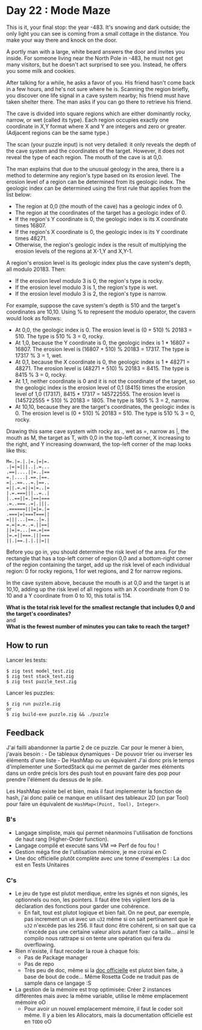 # Day 22 : Mode Maze

This is it, your final stop: the year -483. It's snowing and dark outside; the only light you can see is coming from a small cottage in the distance. You make your way there and knock on the door.

A portly man with a large, white beard answers the door and invites you inside. For someone living near the North Pole in -483, he must not get many visitors, but he doesn't act surprised to see you. Instead, he offers you some milk and cookies.

After talking for a while, he asks a favor of you. His friend hasn't come back in a few hours, and he's not sure where he is. Scanning the region briefly, you discover one life signal in a cave system nearby; his friend must have taken shelter there. The man asks if you can go there to retrieve his friend.

The cave is divided into square regions which are either dominantly rocky, narrow, or wet (called its type). Each region occupies exactly one coordinate in X,Y format where X and Y are integers and zero or greater. (Adjacent regions can be the same type.)

The scan (your puzzle input) is not very detailed: it only reveals the depth of the cave system and the coordinates of the target. However, it does not reveal the type of each region. The mouth of the cave is at 0,0.

The man explains that due to the unusual geology in the area, there is a method to determine any region's type based on its erosion level. The erosion level of a region can be determined from its geologic index. The geologic index can be determined using the first rule that applies from the list below:
- The region at 0,0 (the mouth of the cave) has a geologic index of 0.
- The region at the coordinates of the target has a geologic index of 0.
- If the region's Y coordinate is 0, the geologic index is its X coordinate times 16807.
- If the region's X coordinate is 0, the geologic index is its Y coordinate times 48271.
- Otherwise, the region's geologic index is the result of multiplying the erosion levels of the regions at X-1,Y and X,Y-1.

A region's erosion level is its geologic index plus the cave system's depth, all modulo 20183. Then:
- If the erosion level modulo 3 is 0, the region's type is rocky.
- If the erosion level modulo 3 is 1, the region's type is wet.
- If the erosion level modulo 3 is 2, the region's type is narrow.

For example, suppose the cave system's depth is 510 and the target's coordinates are 10,10. Using % to represent the modulo operator, the cavern would look as follows:
- At 0,0, the geologic index is 0. The erosion level is (0 + 510) % 20183 = 510. The type is 510 % 3 = 0, rocky.
- At 1,0, because the Y coordinate is 0, the geologic index is 1 * 16807 = 16807. The erosion level is (16807 + 510) % 20183 = 17317. The type is 17317 % 3 = 1, wet.
- At 0,1, because the X coordinate is 0, the geologic index is 1 * 48271 = 48271. The erosion level is (48271 + 510) % 20183 = 8415. The type is 8415 % 3 = 0, rocky.
- At 1,1, neither coordinate is 0 and it is not the coordinate of the target, so the geologic index is the erosion level of 0,1 (8415) times the erosion level of 1,0 (17317), 8415 * 17317 = 145722555. The erosion level is (145722555 + 510) % 20183 = 1805. The type is 1805 % 3 = 2, narrow.
- At 10,10, because they are the target's coordinates, the geologic index is 0. The erosion level is (0 + 510) % 20183 = 510. The type is 510 % 3 = 0, rocky.

Drawing this same cave system with rocky as ., wet as =, narrow as |, the mouth as M, the target as T, with 0,0 in the top-left corner, X increasing to the right, and Y increasing downward, the top-left corner of the map looks like this:
```
M=.|=.|.|=.|=|=.
.|=|=|||..|.=...
.==|....||=..|==
=.|....|.==.|==.
=|..==...=.|==..
=||.=.=||=|=..|=
|.=.===|||..=..|
|..==||=.|==|===
.=..===..=|.|||.
.======|||=|=.|=
.===|=|===T===||
=|||...|==..|=.|
=.=|=.=..=.||==|
||=|=...|==.=|==
|=.=||===.|||===
||.|==.|.|.||=||
```

Before you go in, you should determine the risk level of the area. For the rectangle that has a top-left corner of region 0,0 and a bottom-right corner of the region containing the target, add up the risk level of each individual region: 0 for rocky regions, 1 for wet regions, and 2 for narrow regions.

In the cave system above, because the mouth is at 0,0 and the target is at 10,10, adding up the risk level of all regions with an X coordinate from 0 to 10 and a Y coordinate from 0 to 10, this total is 114.

**What is the total risk level for the smallest rectangle that includes 0,0 and the target's coordinates?**  
and  
**What is the fewest number of minutes you can take to reach the target?**
 


## How to run

Lancer les tests:
```
$ zig test model_test.zig
$ zig test stack_test.zig
$ zig test puzzle_test.zig
```

Lancer les puzzles:
```
$ zig run puzzle.zig
or
$ zig build-exe puzzle.zig && ./puzzle
```


## Feedback


J'ai failli abandonner la partie 2 de ce puzzle. Car pour le mener à bien, j'avais besoin :
    - De tableaux dynamiques
    - De pouvoir trier ou inverser les éléments d'une liste
    - De HashMap ou un équivalent
J'ai donc pris le temps d'implementer une SortedStack qui me permet de garder mes éléments dans un ordre précis lors des push tout en pouvant faire des pop pour prendre l'élément du dessus de le pile.

Les HashMap existe bel et bien, mais il faut implementer la fonction de hash, j'ai donc palié ce manque en utilisant des tableaux 2D (un par Tool) pour faire un équivalent de `HashMap<(Point, Tool), Integer>`.


### B's

- Langage simpliste, mais qui permet néanmoins l'utilisation de fonctions de haut rang (Higher-Order function).
- Langage compilé et executé sans VM ==> Perf de fou fou !
- Gestion méga fine de l'utilisation mémoire, je me croirai en C
- Une doc officielle plutôt complète avec une tonne d'exemples : La doc est en Tests Unitaires


### C's

- Le jeu de type est plutot merdique, entre les signés et non signés, les optionnels ou non, les pointers. Il faut être très vigilent lors de la déclaration des fonctions pour garder une cohérence.
    - En fait, tout est plutot logique et bien fait. On ne peut, par exemple, pas increment un `u8` avec un `u32` même si on sait pertinament que le `u32` n'excède pas les 256. Il faut donc être cohérent, si on sait que ca n'excède pas une certaine valeur alors autant fixer ca taille... ainsi le compilo nous rattrape si on tente une opération qui fera du overflowing.
- Rien n'existe, il faut recoder la roue à chaque fois:
    - Pas de Package manager
    - Pas de repo
    - Très peu de doc, même si la [doc officielle](https://ziglang.org/documentation/master/#Function-Reflection) est plutot bien faite, à base de bout de code... Même Rosetta Code ne traduit pas de sample dans ce langage :S
- La gestion de la mémoire est trop optimisée: Créer 2 instances différentes mais avec la même variable, utilise le même emplacement mémoire oO
    - Pour avoir un nouvel emplacement mémoire, il faut le coder soit même. Il y a bien les Allocators, mais la documentation officielle est en `TODO` oO



